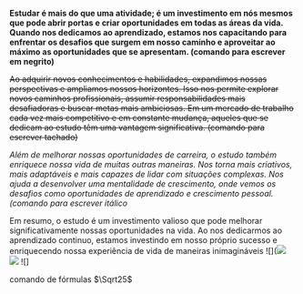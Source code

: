 **Estudar é mais do que uma atividade; é um investimento em nós mesmos que pode abrir portas e criar oportunidades em todas as áreas da vida. Quando nos dedicamos ao aprendizado, estamos nos capacitando para enfrentar os desafios que surgem em nosso caminho e aproveitar ao máximo as oportunidades que se apresentam. (comando para escrever em negrito)**

~~Ao adquirir novos conhecimentos e habilidades, expandimos nossas perspectivas e ampliamos nossos horizontes. Isso nos permite explorar novos caminhos profissionais, assumir responsabilidades mais desafiadoras e buscar metas mais ambiciosas. Em um mercado de trabalho cada vez mais competitivo e em constante mudança, aqueles que se dedicam ao estudo têm uma vantagem significativa. (comando para escrever tachado)~~

*Além de melhorar nossas oportunidades de carreira, o estudo também enriquece nossa vida de muitas outras maneiras. Nos torna mais criativos, mais adaptáveis e mais capazes de lidar com situações complexas. Nos ajuda a desenvolver uma mentalidade de crescimento, onde vemos os desafios como oportunidades de aprendizado e crescimento pessoal. (comando para escrever itálico*

Em resumo, o estudo é um investimento valioso que pode melhorar significativamente nossas oportunidades na vida. Ao nos dedicarmos ao aprendizado continuo, estamos investindo em nosso próprio sucesso e enriquecendo nossa experiência de vida de maneiras inimagináveis
![](![](https://media1.tenor.com/m/IrIItfk0NLAAAAAC/student-stude.gif)
![](https://media.tenor.com/mkyTkSfGvFEAAAAM/cool-fun.gif)
![]

comando de fórmulas 
$\Sqrt25$
